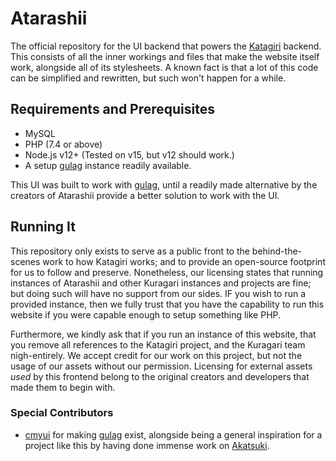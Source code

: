# Atarashii
The official repository for the UI backend that powers the [Katagiri](https://osu.katagiri.ml) backend. This consists of all the inner workings and files that make the website itself work, alongside all of its stylesheets. A known fact is that a lot of this code can be simplified and rewritten, but such won't happen for a while.


## Requirements and Prerequisites
* MySQL
* PHP (7.4 or above)
* Node.js v12+ (Tested on v15, but v12 should work.)
* A setup [gulag](https://github.com/cmyui/gulag) instance readily available.

This UI was built to work with [gulag](https://github.com/cmyui/gulag), until a readily made alternative by the creators of Atarashii provide a better solution to work with the UI.

## Running It
This repository only exists to serve as a public front to the behind-the-scenes work to how Katagiri works; and to provide an open-source footprint for us to follow and preserve. Nonetheless, our licensing states that running instances of Atarashii and other Kuragari instances and projects are fine; but doing such will have no support from our sides. IF you wish to run a provided instance, then we fully trust that you have the capability to run this website if you were capable enough to setup something like PHP.

Furthermore, we kindly ask that if you run an instance of this website, that you remove all references to the Katagiri project, and the Kuragari team nigh-entirely. We accept credit for our work on this project, but not the usage of our assets without our permission. Licensing for external assets *used* by this frontend belong to the original creators and developers that made them to begin with.

### Special Contributors
* [cmyui](https://github.com/cmyui) for making [gulag](https://github.com/cmyui/gulag) exist, alongside being a general inspiration for a project like this by having done immense work on [Akatsuki](https://akatsuki.pw).